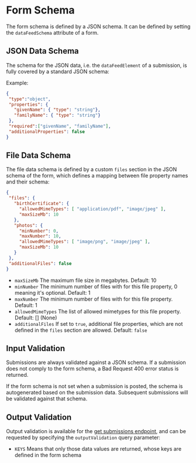 # Form Schema

The form schema is defined by a JSON schema. It can be defined by setting the `dataFeedSchema` attribute
of a form.

## JSON Data Schema

The schema for the JSON data, i.e. the `dataFeedElement` of a submission, is fully covered by a standard JSON schema:

Example:

 ```json
 {
  "type":"object",
  "properties": {
    "givenName": { "type": "string"},
    "familyName": { "type": "string"}
  },
  "required":["givenName", "familyName"],
  "additionalProperties": false
}
 ```

## File Data Schema

The file data schema is defined by a custom `files` section in the JSON schema of the form, which defines a
mapping between file property names and their schema:

 ```json
{
  "files": {
    "birthCertificate": {
      "allowedMimeTypes": [ "application/pdf", "image/jpeg" ],
      "maxSizeMb": 10
    },
    "photos": {
      "minNumber": 0,
      "maxNumber": 10,
      "allowedMimeTypes": [ "image/png", "image/jpeg" ],
      "maxSizeMb": 10
    }
  },
  "additionalFiles": false
}
 ```

- `maxSizeMb` The maximum file size in megabytes. Default: 10
- `minNumber` The minimum number of files with for this file property, 0 meaning it's optional. Default: 1
- `maxNumber` The minimum number of files with for this file property. Default: 1
- `allowedMimeTypes` The list of allowed mimetypes for this file property. Default: [] (None)
- `additionalFiles` If set to `true`, additional file properties, which are not defined in the `files` section 
are allowed. Default: `false`

## Input Validation

Submissions are always validated against a JSON schema. If a submission does not comply to the form schema, a
Bad Request 400 error status is returned.

If the form schema is not set when a submission is posted, the schema is autogenerated based on the submission data.
Subsequent submissions will be validated against that schema.

## Output Validation

Output validation is available for the [get submissions endpoint](./rest-api.md#get-formalizesubmissions),
and can be requested by specifying the `outputValidation` query parameter:
- `KEYS` Means that only those data values are returned, whose keys are defined in the form schema
